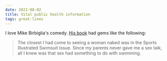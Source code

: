 ```yaml
---
date: 2021-08-02
title: Vital public health information
tags: great-lines
---
```


I love Mike Birbiglia's comedy. [His book](https://www.simonandschuster.com/books/Sleepwalk-with-Me/Mike-Birbiglia/9781439158005) had gems like the following:

> The closest I had come to seeing a woman naked was in the Sports Illustrated Swimsuit Issue. Since my parents never gave me a sex talk, all I knew was that sex had something to do with swimming.
